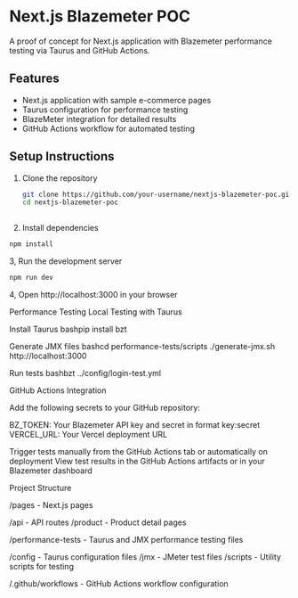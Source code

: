 # Next.js Blazemeter POC

A proof of concept for Next.js application with Blazemeter performance testing via Taurus and GitHub Actions.

## Features

- Next.js application with sample e-commerce pages
- Taurus configuration for performance testing
- BlazeMeter integration for detailed results
- GitHub Actions workflow for automated testing

## Setup Instructions

1. Clone the repository
   ```bash
   git clone https://github.com/your-username/nextjs-blazemeter-poc.git
   cd nextjs-blazemeter-poc
    
2. Install dependencies
```bash
npm install
```
3, Run the development server
```bash
npm run dev
```
4, Open http://localhost:3000 in your browser

Performance Testing
Local Testing with Taurus

Install Taurus
bashpip install bzt

Generate JMX files
bashcd performance-tests/scripts
./generate-jmx.sh http://localhost:3000

Run tests
bashbzt ../config/login-test.yml

GitHub Actions Integration

Add the following secrets to your GitHub repository:

BZ_TOKEN: Your Blazemeter API key and secret in format key:secret
VERCEL_URL: Your Vercel deployment URL


Trigger tests manually from the GitHub Actions tab or automatically on deployment
View test results in the GitHub Actions artifacts or in your Blazemeter dashboard

Project Structure

/pages - Next.js pages

/api - API routes
/product - Product detail pages


/performance-tests - Taurus and JMX performance testing files

/config - Taurus configuration files
/jmx - JMeter test files
/scripts - Utility scripts for testing


/.github/workflows - GitHub Actions workflow configuration
